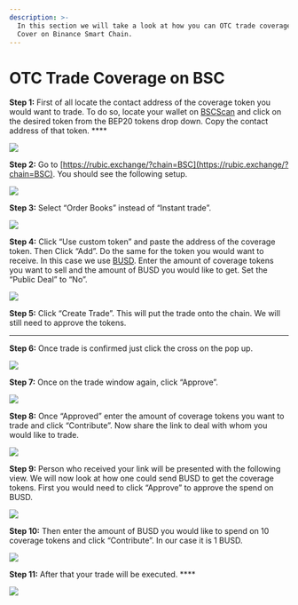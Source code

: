 ```yaml
---
description: >-
  In this section we will take a look at how you can OTC trade coverage with
  Cover on Binance Smart Chain.
---
```


# OTC Trade Coverage on BSC

**Step 1:** First of all locate the contact address of the coverage token you would want to trade. To do so, locate your wallet on [BSCScan](https://bscscan.com/) and click on the desired token from the BEP20 tokens drop down. Copy the contact address of that token. ****

![](https://lh5.googleusercontent.com/MthkRXqBnpd9CXnfDUoMJLnnls3fqWrow4UWBDl40BHsR-zNvf8gMqH4UljitppTj5wjz_Eo1YA_RjwY5Blsjbb-jsJFvO0wlOXK0WAlkklFZe8DIXpS_qOQYUWu-wVeTgjl1tGj)

**Step 2:** Go to [https://rubic.exchange/?chain=BSC](https://rubic.exchange/?chain=BSC). You should see the following setup.

![](https://lh3.googleusercontent.com/Y7UvROp8Z8tiSY-7C75WnsmLlBAzj9xyS-Pzw_G9XCmFk5Uw3bu6Qfkt_aDC0icefjmMV52wW4GoXhDMd3ah2MM5-RtWJAyNC9M80Zzidn8zfHd7Y4igNv2T-2bossg8y_pRLv2I)

**Step 3:** Select “Order Books” instead of “Instant trade”.

![](https://lh3.googleusercontent.com/PYFou_cz6934mXaCa76n6kFCako_H0RMBW2xxHtKAk3MQ0CEhF_XhUuzu_SCBMzRFPfddbsWn67goYIyemqt8X5CgcNwbXwWJMd0mOFrmVUtUfcZEP2hubnpDHBwoEws6ug6RUzY)

  
**Step 4:** Click “Use custom token” and paste the address of the coverage token. Then Click “Add”. Do the same for the token you would want to receive. In this case we use [BUSD](https://bscscan.com/token/0xe9e7cea3dedca5984780bafc599bd69add087d56?a=0xca96FC380ec37ce4538D8bF5E51599D13a0Ff6eE). Enter the amount of coverage tokens you want to sell and the amount of BUSD you would like to get. Set the “Public Deal” to “No”.

![](https://lh6.googleusercontent.com/9_0ZZfBWtBulgBFZdV-yeMGhV9VQsaMtsCcCdVMhl3zczt7yPOpym-NBDlWDaYqnqCta-torjswihrtgw_ZwIGT-TQvqEPeJhqeU50IO4BIVo20BMPyvoH2DS01ZYgE-RaW0FpL9)

**Step 5:** Click “Create Trade”. This will put the trade onto the chain. We will still need to approve the tokens.   
****

**Step 6:** Once trade is confirmed just click the cross on the pop up.

![](https://lh4.googleusercontent.com/SMJHWwVGSZBqyOBrdQOY2O7LQa80qeg0SRVT7wGJE4_qySVFtg6cDYrZ7DUKZIj3JyAaHMt9pWPkuZRkzR6ckzvH7bv2VxqWKXmmGSVKLG0JWrOrqG-bmx1l0lhCofpCFLFjgaWK)

**Step 7:** Once on the trade window again, click “Approve”.

![](https://lh4.googleusercontent.com/eAytetp8JdyRGKj-tVe9D_upa80GZiY3UDOQQmkLmlrwZ2lZuxHbAlEdBSVDEcFvQPjglOOemenyv_8QfmgEpzAKBnWRBWJWUumKD-Jr7wWLUuTOG7XfdVP50YmoupLerQy7fU2p)

**Step 8:** Once “Approved” enter the amount of coverage tokens you want to trade and click “Contribute”. Now share the link to deal with whom you would like to trade.

![](https://lh6.googleusercontent.com/TUMEGy_XAoT9FNVeF8YybFhc-zH8eByMHK_2M9xTXFsrDhVg_xglSCxXIIBCIK9D0zcgFOzDURwyf-uHkTuYa3m5pr-6AXQgjDJ9yr19Unds3vl2RUlorQwSTMAGUQqbgM0F773p)

**Step 9:** Person who received your link will be presented with the following view. We will now look at how one could send BUSD to get the coverage tokens. First you would need to click “Approve” to approve the spend on BUSD.

![](https://lh3.googleusercontent.com/urkKeFo5aQdW0hVqtjXAR9_-cIB9NBGNzp2RlU3GU-DIflUAdF_EDEn0E1nBuGv6Xkg9WtqEr41GBO0CtJIerRTCyqUvsyo8K7XrhkXtbUKTzUo_Gv4KOKgtUUVFGswjYnbKcRbT)

**Step 10:** Then enter the amount of BUSD you would like to spend on 10 coverage tokens and click “Contribute”. In our case it is 1 BUSD.

![](https://lh4.googleusercontent.com/ArjHB2BLAnJ-CB3Xr2bSf8DnX7geFb0NxjCuPb5ddUnRxjaPjRZZtrYflvluX-D-bEQVTW_isGhzvjuLgKVKzEk7eQaFkCaI0cB8L8_zeyUC12p6huoiz4eKMu56YbaHq1nQ0Xm-)

**Step 11:** After that your trade will be executed. ****

![](https://lh5.googleusercontent.com/Qp_6ANy8hXXrj0UUC6DpVwTJfGN1u_AOojSRIkN2omEQ3ASisaD-R2jsUSe56RHKopuI-R1dJAEwBVnXI6DdwefJ3Z_vwuLM7-JXU5M1w34FTNSVsk6ljtqreB57B8Lih8HeN7si)

